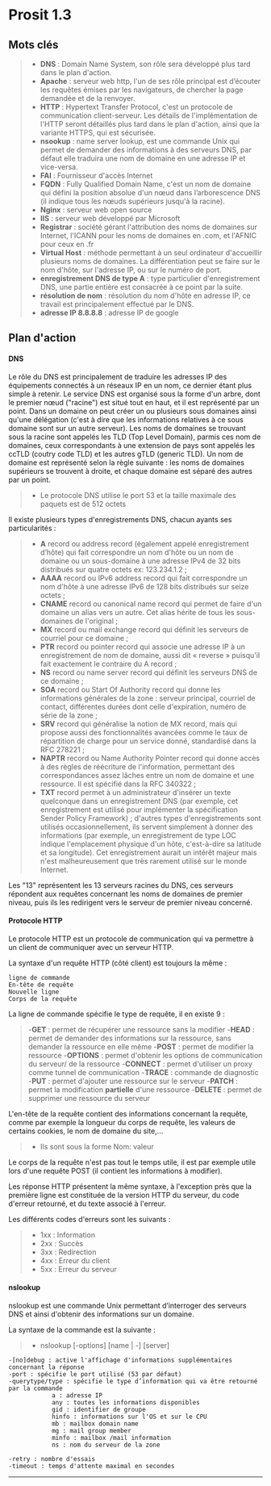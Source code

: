 ﻿Prosit 1.3
===================



Mots clés
-------------

>- **DNS** : Domain Name System, son rôle sera développé plus tard dans le plan d'action.
>- **Apache** : serveur web http, l'un de ses rôle principal est d’écouter les requêtes émises par les navigateurs, de chercher la page demandée et de la renvoyer.
>- **HTTP** : Hypertext Transfer Protocol, c'est un protocole de communication client-serveur. Les détails de l'implémentation de l'HTTP seront détaillés plus tard dans le plan d'action, ainsi que la variante HTTPS, qui est sécurisée.
>- **nsookup** : name server lookup, est une commande Unix qui permet de demander des informations à des serveurs DNS, par défaut elle traduira une nom de domaine en une adresse IP et vice-versa. 
>- **FAI** : Fournisseur d'accès Internet
>- **FQDN** : Fully Qualified Domain Name, c'est un nom de domaine qui défini la position absolue d'un nœud dans l’arborescence DNS (il indique tous les nœuds supérieurs jusqu'à la racine).
>- **Nginx** : serveur web open source
>- **IIS** : serveur web développé par Microsoft
>- **Registrar** : société gérant l'attribution des noms de domaines sur Internet, l'ICANN pour les noms de domaines en .com, et l'AFNIC pour ceux en .fr
>- **Virtual Host** : méthode permettant à un seul ordinateur d'accueillir plusieurs noms de domaines. La différentiation peut se faire sur le nom d'hôte, sur l'adresse IP, ou sur le numéro de port.
>- **enregistrement DNS de type A** : type particulier d'enregistrement DNS, une partie entière est consacrée à ce point par la suite.
>- **résolution de nom** : résolution du nom d'hôte en adresse IP, ce travail est principalement effectué par le DNS.
>- **adresse IP 8.8.8.8** : adresse IP de google



Plan d'action
-------------

#### DNS
Le rôle du DNS est principalement de traduire les adresses IP des équipements connectés à un réseaux IP en un nom, ce dernier étant plus simple à retenir.
Le service DNS est organisé sous la forme d'un arbre, dont le premier nœud ("racine") est situé tout en haut, et il est représenté par un point. Dans un domaine on peut créer un ou plusieurs sous domaines ainsi qu'une délégation (c'est à dire que les informations relatives à ce sous domaine sont sur un autre serveur).
Les noms de domaines se trouvant sous la racine sont appelés les TLD (Top Level Domain), parmis ces nom de domaines, ceux correspondants à une extension de pays sont appelés les ccTLD (coutry code TLD) et les autres gTLD (generic TLD).
Un nom de domaine est représenté selon la règle suivante :
les noms de domaines supérieurs se trouvent à droite, et chaque domaine est séparé des autres par un point.

>- Le protocole DNS utilise le port 53 et la taille maximale des paquets est de 512 octets

Il existe plusieurs types d'enregistrements DNS, chacun ayants ses particularités :
>- **A** record ou address record (également appelé enregistrement d’hôte) qui fait correspondre un nom d'hôte ou un nom de domaine ou un sous-domaine à une adresse IPv4 de 32 bits distribués sur quatre octets ex: 123.234.1.2 ;
>- **AAAA** record ou IPv6 address record qui fait correspondre un nom d'hôte à une adresse IPv6 de 128 bits distribués sur seize octets ;
>- **CNAME** record ou canonical name record qui permet de faire d'un domaine un alias vers un autre. Cet alias hérite de tous les sous-domaines de l'original ;
>- **MX** record ou mail exchange record qui définit les serveurs de courriel pour ce domaine ;
>- **PTR** record ou pointer record qui associe une adresse IP à un enregistrement de nom de domaine, aussi dit « reverse » puisqu'il fait exactement le contraire du A record ;
>- **NS** record ou name server record qui définit les serveurs DNS de ce domaine ;
>- **SOA** record ou Start Of Authority record qui donne les informations générales de la zone : serveur principal, courriel de contact, différentes durées dont celle d'expiration, numéro de série de la zone ;
>- **SRV** record qui généralise la notion de MX record, mais qui propose aussi des fonctionnalités avancées comme le taux de répartition de charge pour un service donné, standardisé dans la RFC 278221 ;
>- **NAPTR** record ou Name Authority Pointer record qui donne accès à des règles de réécriture de l'information, permettant des correspondances assez lâches entre un nom de domaine et une ressource. Il est spécifié dans la RFC 340322 ;
>- **TXT** record permet à un administrateur d'insérer un texte quelconque dans un enregistrement DNS (par exemple, cet enregistrement est utilisé pour implémenter la spécification Sender Policy Framework) ; d'autres types d'enregistrements sont utilisés occasionnellement, ils servent simplement à donner des informations (par exemple, un enregistrement de type LOC indique l'emplacement physique d'un hôte, c'est-à-dire sa latitude et sa longitude). Cet enregistrement aurait un intérêt majeur mais n'est malheureusement que très rarement utilisé sur le monde Internet.


Les  "13" représentent les 13 serveurs racines du DNS, ces serveurs répondent aux requêtes concernant les noms de domaines de premier niveau, puis ils les redirigent vers le serveur de premier niveau concerné.

#### Protocole HTTP

Le protocole HTTP est un protocole de communication qui va permettre à un client de communiquer avec un serveur HTTP.

La syntaxe d'un requête HTTP (côté client) est toujours la même :

	ligne de commande
	En-tête de requête
	Nouvelle ligne
	Corps de la requête

La ligne de commande spécifie le type de requête, il en existe 9 :

>-**GET** : permet de récupérer une ressource sans la modifier
>-**HEAD** : permet de demander des informations sur la ressource, sans demander la ressource en elle même
>-**POST** :  permet de modifier la ressource
>-**OPTIONS** : permet d'obtenir les options de communication du serveur/ de la ressource
>-**CONNECT** : permet d'utiliser un proxy comme tunnel de communication
>-**TRACE** : commande de diagnostic
>-**PUT** : permet d'ajouter une ressource sur le serveur
>-**PATCH** : permet la modification **partielle** d'une ressource
>-**DELETE** : permet de supprimer une ressource du serveur

L'en-tête de la requête contient des informations concernant la requête, comme par exemple la longueur du corps de requête, les valeurs de certains cookies, le nom de domaine du site,...
>- Ils sont sous la forme Nom: valeur

Le corps de la requête n'est pas tout le temps utile, il est par exemple utile lors d'une requête POST (il contient les informations à modifier).

Les réponse HTTP présentent la même syntaxe, à l'exception près que la première ligne est constituée de la version HTTP du serveur, du code d'erreur retourné, et du texte associé à l'erreur.

Les différents codes d'erreurs sont les suivants :
>- 1xx : Information
>- 2xx : Succès
>- 3xx : Redirection
>- 4xx : Erreur du client
>- 5xx : Erreur du serveur


####  nslookup

nslookup est une commande Unix permettant d’interroger des serveurs DNS et ainsi d'obtenir des 
informations sur un domaine.

La syntaxe de la commande est la suivante :
>- nslookup [-options] [name | -] [server]


	-[no]debug : active l'affichage d'informations supplémentaires concernant la réponse
	-port : spécifie le port utilisé (53 par défaut)
	-querytype/type : spécifie le type d’information qui va être retourné par la commande
				a : adresse IP
				any : toutes les informations disponibles
				gid : identifier de groupe
				hinfo : informations sur l'OS et sur le CPU
				mb : mailbox domain name
				mg : mail group member
				minfo : mailbox /mail information
				ns : nom du serveur de la zone
				
	-retry : nombre d'essais
	-timeout : temps d'attente maximal en secondes

----------